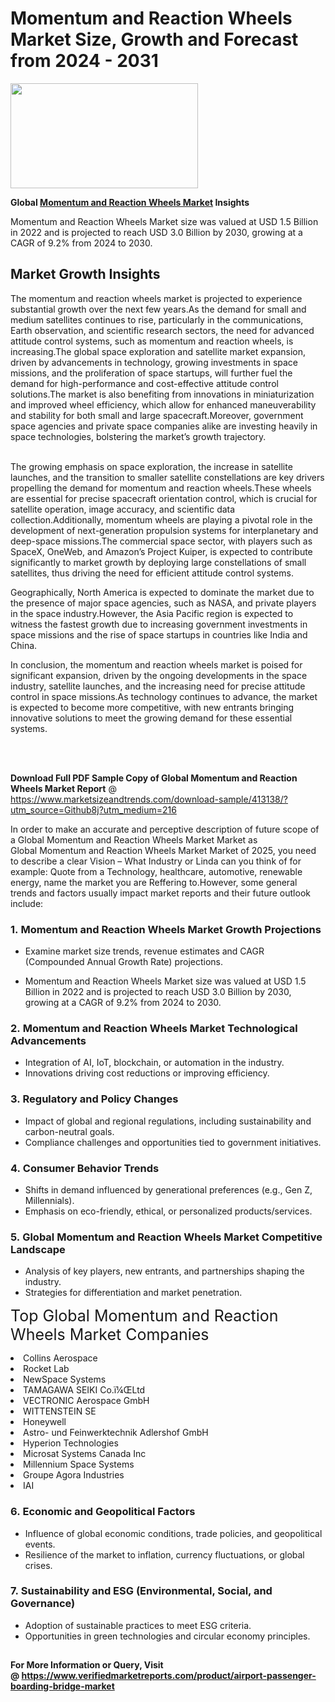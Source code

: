 <H1>Momentum and Reaction Wheels Market Size, Growth and Forecast from 2024 - 2031</H1><img class="aligncenter size-medium wp-image-584254" src="https://thirdeyenews.in/wp-content/uploads/2024/09/Global-Market-Research-300x168.jpeg" alt="" width="300" height="168" /><p><strong>Global&nbsp;<a href="https://www.marketsizeandtrends.com/download-sample/413138/?utm_source=Github8j?utm_medium=216">Momentum and Reaction Wheels Market</a> Insights</strong></p><p>Momentum and Reaction Wheels Market size was valued at USD 1.5 Billion in 2022 and is projected to reach USD 3.0 Billion by 2030, growing at a CAGR of 9.2% from 2024 to 2030.</p><p><h2>Market Growth Insights</h2> <p>The momentum and reaction wheels market is projected to experience substantial growth over the next few years.As the demand for small and medium satellites continues to rise, particularly in the communications, Earth observation, and scientific research sectors, the need for advanced attitude control systems, such as momentum and reaction wheels, is increasing.The global space exploration and satellite market expansion, driven by advancements in technology, growing investments in space missions, and the proliferation of space startups, will further fuel the demand for high-performance and cost-effective attitude control solutions.The market is also benefiting from innovations in miniaturization and improved wheel efficiency, which allow for enhanced maneuverability and stability for both small and large spacecraft.Moreover, government space agencies and private space companies alike are investing heavily in space technologies, bolstering the market’s growth trajectory.<br><br></p> <p>The growing emphasis on space exploration, the increase in satellite launches, and the transition to smaller satellite constellations are key drivers propelling the demand for momentum and reaction wheels.These wheels are essential for precise spacecraft orientation control, which is crucial for satellite operation, image accuracy, and scientific data collection.Additionally, momentum wheels are playing a pivotal role in the development of next-generation propulsion systems for interplanetary and deep-space missions.The commercial space sector, with players such as SpaceX, OneWeb, and Amazon’s Project Kuiper, is expected to contribute significantly to market growth by deploying large constellations of small satellites, thus driving the need for efficient attitude control systems.<p>Geographically, North America is expected to dominate the market due to the presence of major space agencies, such as NASA, and private players in the space industry.However, the Asia Pacific region is expected to witness the fastest growth due to increasing government investments in space missions and the rise of space startups in countries like India and China.<p>In conclusion, the momentum and reaction wheels market is poised for significant expansion, driven by the ongoing developments in the space industry, satellite launches, and the increasing need for precise attitude control in space missions.As technology continues to advance, the market is expected to become more competitive, with new entrants bringing innovative solutions to meet the growing demand for these essential systems.</p> <br><br></p><p><span class=""><strong>Download Full PDF Sample Copy of Global Momentum and Reaction Wheels Market Report</strong> @ <a href="https://www.marketsizeandtrends.com/download-sample/413138/?utm_source=Github8j?utm_medium=216" target="_blank">https://www.marketsizeandtrends.com/download-sample/413138/?utm_source=Github8j?utm_medium=216</a></span></p><p>In order to make an accurate and perceptive description of future scope of a Global&nbsp;Momentum and Reaction Wheels Market Market as Global&nbsp;Momentum and Reaction Wheels Market Market of 2025, you need to describe a clear Vision &ndash; What Industry or Linda can you think of for example: Quote from a Technology, healthcare, automotive, renewable energy, name the market you are Reffering to.However, some general trends and factors usually impact market reports and their future outlook include:</p><h3>1.&nbsp;<strong>Momentum and Reaction Wheels Market Growth Projections</strong></h3><ul><li>Examine market size trends, revenue estimates and CAGR (Compounded Annual Growth Rate) projections.</li><li><p>Momentum and Reaction Wheels Market size was valued at USD 1.5 Billion in 2022 and is projected to reach USD 3.0 Billion by 2030, growing at a CAGR of 9.2% from 2024 to 2030.</p></li></ul><h3>2.&nbsp;<strong>Momentum and Reaction Wheels Market Technological Advancements</strong></h3><ul><li>Integration of AI, IoT, blockchain, or automation in the industry.</li><li>Innovations driving cost reductions or improving efficiency.</li></ul><h3>3.&nbsp;<strong>Regulatory and Policy Changes</strong></h3><ul><li>Impact of global and regional regulations, including sustainability and carbon-neutral goals.</li><li>Compliance challenges and opportunities tied to government initiatives.</li></ul><h3>4.&nbsp;<strong>Consumer Behavior Trends</strong></h3><ul><li>Shifts in demand influenced by generational preferences (e.g., Gen Z, Millennials).</li><li>Emphasis on eco-friendly, ethical, or personalized products/services.</li></ul><h3>5.&nbsp;<strong>Global Momentum and Reaction Wheels Market Competitive Landscape</strong></h3><ul><li>Analysis of key players, new entrants, and partnerships shaping the industry.</li><li>Strategies for differentiation and market penetration.</li></ul><p data-pm-slice="1 1 []"><span style="color: inherit; font-family: inherit; font-size: 25px;">Top Global Momentum and Reaction Wheels Market Companies</span></p><div class="" data-test-id=""><p><li>Collins Aerospace</li><li> Rocket Lab</li><li> NewSpace Systems</li><li> TAMAGAWA SEIKI Co.ï¼ŒLtd</li><li> VECTRONIC Aerospace GmbH</li><li> WITTENSTEIN SE</li><li> Honeywell</li><li> Astro- und Feinwerktechnik Adlershof GmbH</li><li> Hyperion Technologies</li><li> Microsat Systems Canada Inc</li><li> Millennium Space Systems</li><li> Groupe Agora Industries</li><li> IAI</li></p></div><h3>6.&nbsp;<strong>Economic and Geopolitical Factors</strong></h3><ul><li>Influence of global economic conditions, trade policies, and geopolitical events.</li><li>Resilience of the market to inflation, currency fluctuations, or global crises.</li></ul><h3>7.&nbsp;<strong>Sustainability and ESG (Environmental, Social, and Governance)</strong></h3><ul><li>Adoption of sustainable practices to meet ESG criteria.</li><li>Opportunities in green technologies and circular economy principles.</li></ul><h2><strong style="font-size: 14px;">For More Information or Query, Visit @&nbsp;</strong><a style="background-color: #ffffff; font-size: 14px;" href="https://www.marketsizeandtrends.com/report/momentum-and-reaction-wheels-market/" target="_blank">https://www.verifiedmarketreports.com/product/airport-passenger-boarding-bridge-market</a></h2>